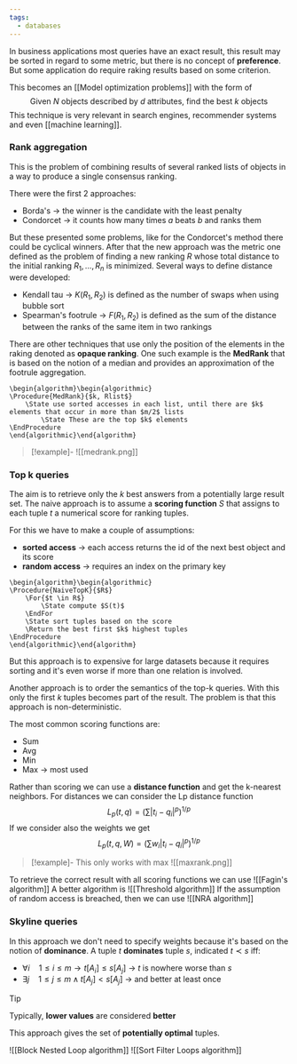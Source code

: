 ```yaml
---
tags:
  - databases
---
```

In business applications most queries have an exact result, this result may be sorted in regard to some metric, but there is no concept of **preference**. But some application do require raking results based on some criterion.

This becomes an [[Model optimization problems]] with the form of 
$$
\text{Given } N \text{ objects described by } d \text{ attributes, find the best } k \text{ objects}
$$
This technique is very relevant in search engines, recommender systems and even [[machine learning]].
### Rank aggregation

This is the problem of combining results of several ranked lists of objects in a way to produce a single consensus ranking.

There were the first 2 approaches:
- Borda's $\to$ the winner is the candidate with the least penalty
- Condorcet $\to$ it counts how many times $a$ beats $b$ and ranks them

But these presented some problems, like for the Condorcet's method there could be cyclical winners. After that the new approach was the metric one defined as the problem of finding a new ranking $R$ whose total distance to the initial ranking $R_{1},\dots,R_{n}$ is minimized. Several ways to define distance were developed:
- Kendall tau $\to$ $K(R_{1},R_{2})$ is defined as the number of swaps when using bubble sort
- Spearman's footrule $\to$ $F(R_{1},R_{2})$ is defined as the sum of the distance between the ranks of the same item in two rankings

There are other techniques that use only the position of the elements in the raking denoted as **opaque ranking**.
One such example is the **MedRank** that is based on the notion of a median and provides an approximation of the footrule aggregation.
```pseudo
\begin{algorithm}\begin{algorithmic}
\Procedure{MedRank}{$k, Rlist$}
	\State use sorted accesses in each list, until there are $k$ elements that occur in more than $m/2$ lists
		\State These are the top $k$ elements
\EndProcedure
\end{algorithmic}\end{algorithm}
```
>[!example]-
>![[medrank.png]]
### Top k queries

The aim is to retrieve only the $k$ best answers from a potentially large result set. The naive approach is to assume a **scoring function** $S$ that assigns to each tuple $t$ a numerical score for ranking tuples. 

For this we have to make a couple of assumptions:
- **sorted access** $\to$ each access returns the id of the next best object and its score
- **random access** $\to$ requires an index on the primary key
```pseudo
\begin{algorithm}\begin{algorithmic}
\Procedure{NaiveTopK}{$R$}
	\For{$t \in R$}
		\State compute $S(t)$ 
	\EndFor 
	\State sort tuples based on the score
	\Return the best first $k$ highest tuples
\EndProcedure
\end{algorithmic}\end{algorithm}
```
But this approach is to expensive for large datasets because it requires sorting and it's even worse if more than one relation is involved.

Another approach is to order the semantics of the top-k queries. With this only the first $k$ tuples becomes part of the result. The problem is that this approach is non-deterministic.

The most common scoring functions are:
- Sum
- Avg
- Min
- Max $\to$ most used

Rather than scoring we can use a **distance function** and get the k-nearest neighbors. For distances we can consider the Lp distance function
$$
L_{p}(t,q) = \left( \sum|t_{i}-q_{i}|^{p} \right)^{1/p}
$$
If we consider also the weights we get
$$
L_{p}(t,q,W) = \left( \sum w_{i} | t_{i} - q_{i}|^{p} \right)^{1/p}
$$
 >[!example]-
 >This only works with max
 >![[maxrank.png]]
 
 To retrieve the correct result with all scoring functions we can use 
  ![[Fagin's algorithm]] 
  A better algorithm is 
  ![[Threshold algorithm]]
  If the assumption of random access is breached, then we can use
  ![[NRA algorithm]]
### Skyline queries

In this approach we don't need to specify weights because it's based on the notion of **dominance**. A tuple $t$ **dominates** tuple $s$, indicated $t \prec s$ iff:
- $\forall {i} \quad1\leq i\leq m \to t[A_{i}]\leq s[A_{j}]$ $\to$ $t$ is nowhere worse than $s$
- $\exists {j} \quad1\leq j \leq m \land t[A_{j}] < s[A_{j}]$ $\to$ and better at least once

>[!tip]
>Typically, **lower values** are considered **better**

This approach gives the set of **potentially optimal** tuples.

![[Block Nested Loop algorithm]]
![[Sort Filter Loops algorithm]]